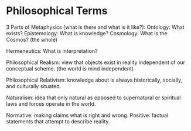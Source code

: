 # Philosophical Terms

3 Parts of Metaphysics (what is there and what is it like?):
Ontology: What exists?
Epistemology: What is knowledge?
Cosmology: What is the Cosmos? (the whole)



Hermeneutics: What is interpretation?

Philosophical Realism: view that objects exist in reality independent of our conceptual scheme. (the world is mind independent)

Philosophical Relativism: knowledge about is always historically, socially, and culturally situated.

Naturalism: idea that only natural as opposed to supernatural or spiritual laws and forces operate in the world.


Normative: making claims what is right and wrong. 
Positive: factual statements that attempt to describe reality. 